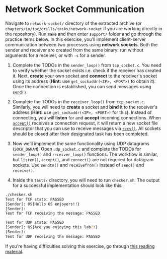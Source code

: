 # Network Socket Communication

Navigate to `network-socket/` directory of the extracted archive (or `chapters/io/ipc/drills/tasks/network-socket` if you are working directly in the repository).
Run `make` and then enter `support/` folder and go through the practice items below.
In this exercise, you'll implement client-server communication between two processes using **network sockets**.
Both the sender and receiver are created from the same binary: run without arguments for a receiver, or with `-s` for a sender.

1. Complete the TODOs in the `sender_loop()` from `tcp_socket.c`.
   You need to verify whether the socket exists i.e. check if the receiver has created it.
   Next, **create** your own socket and **connect** to the receiver's socket using its address (**Hint:** use `get_sockaddr(<IP>, <PORT>)` to obtain it).
   Once the connection is established, you can send messages using [`send()`](https://man7.org/linux/man-pages/man2/send.2.html).

1. Complete the TODOs in the `receiver_loop()` from `tcp_socket.c`.
   Similarly, you will need to **create** a socket and **bind** it to the receiver's address (**Hint:** use `get_sockaddr(<IP>, <PORT>)` for this).
   Instead of connecting, you will **listen** for and **accept** incoming connections.
   When [`accept()`](https://man7.org/linux/man-pages/man2/accept.2.html) receives a connection request, it will return a new socket file descriptor that you can use to receive messages via [`recv()`](https://man7.org/linux/man-pages/man2/recv.2.html).
   All sockets should be closed after their designated task has been completed.

1. Now we’ll implement the same functionality using UDP datagrams (`SOCK_DGRAM`).
   Open `udp_socket.c` and complete the TODOs for `sender_loop()` and `receiver_loop()` functions.
   The workflow is similar, but `listen()`, `accept()`, and `connect()` are not required for datagram sockets. Use `sendto()` and `receivefrom()` instead of `send()` and `receive()`.

1. Inside the `tests/` directory, you will need to run `checker.sh`.
   The output for a successful implementation should look like this:

```bash
./checker.sh
Test for TCP state: PASSED
[Sender]: OS{Hello OS enjoyers!!}
[Sender]:
Test for TCP receiving the message: PASSED

Test for UDP state: PASSED
[Sender]: OS{Are you enjoying this lab?!}
[Sender]:
Test for UDP receiving the message: PASSED
```

If you're having difficulties solving this exercise, go through [this reading material](../../../reading/network-sockets.md).
